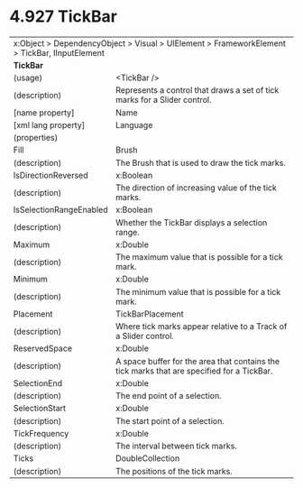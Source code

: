 <html dir="LTR" xmlns:mshelp="http://msdn.microsoft.com/mshelp" xmlns:ddue="http://ddue.schemas.microsoft.com/authoring/2003/5" xmlns:xlink="http://www.w3.org/1999/xlink" xmlns:tool="http://www.microsoft.com/tooltip">

<body>
 <input type="hidden" id="userDataCache" class="userDataStyle">
 <input type="hidden" id="hiddenScrollOffset">
 <img id="dropDownImage" style="display:none; height:0; width:0;" src="../local/drpdown.gif">
 <img id="dropDownHoverImage" style="display:none; height:0; width:0;" src="../local/drpdown_orange.gif">
 <img id="collapseImage" style="display:none; height:0; width:0;" src="../local/collapse.gif">
 <img id="expandImage" style="display:none; height:0; width:0;" src="../local/exp.gif">
 <img id="collapseAllImage" style="display:none; height:0; width:0;" src="../local/collall.gif">
 <img id="expandAllImage" style="display:none; height:0; width:0;" src="../local/expall.gif">
 <img id="copyImage" style="display:none; height:0; width:0;" src="../local/copycode.gif">
 <img id="copyHoverImage" style="display:none; height:0; width:0;" src="../local/copycodeHighlight.gif">
 <div id="header"><h1 class="heading">4.927 TickBar</h1></div>

 <div id="mainSection">
 <div id="mainBody">
 <div id="allHistory" class="saveHistory" onsave="saveAll()" onload="loadAll()"></div>
 <p xmlns:wsd="http://wsdev.schemas.microsoft.com/authoring/2008/2" xmlns:msxsl="urn:schemas-microsoft-com:xslt" xmlns:script="urn:script" xmlns:build="urn:build">
 </p>
 <div id="sectionSection0" class="section" name="collapseableSection">
 <content xmlns="http://ddue.schemas.microsoft.com/authoring/2003/5" xmlns:wsd="http://wsdev.schemas.microsoft.com/authoring/2008/2" xmlns:msxsl="urn:schemas-microsoft-com:xslt" xmlns:script="urn:script" xmlns:build="urn:build">
 </content>
 </div>
 <div id="sectionSection1" class="section" name="collapseableSection">
 <content xmlns="http://ddue.schemas.microsoft.com/authoring/2003/5" xmlns:wsd="http://wsdev.schemas.microsoft.com/authoring/2008/2" xmlns:msxsl="urn:schemas-microsoft-com:xslt" xmlns:script="urn:script" xmlns:build="urn:build">
 <table class="ProtocolAuthoredTable" xmlns="">
 <tr><td colspan="2">
<mshelp:link keywords="c0d383e4-fcdb-4546-a06b-81c262fe2a5e" tabindex="0">x:Object</mshelp:link> &gt; <mshelp:link keywords="44a6e58f-41e0-4602-b1d2-75a9b44a5acb" tabindex="0">DependencyObject</mshelp:link> &gt; <mshelp:link keywords="82181055-95e9-48f6-8418-1382babf6875" tabindex="0">Visual</mshelp:link> &gt; <mshelp:link keywords="5056f552-62cc-4de5-b7eb-180ebad72633" tabindex="0">UIElement</mshelp:link> &gt; <mshelp:link keywords="f80d4df2-08f5-4cbb-9a5e-f99fab120062" tabindex="0">FrameworkElement</mshelp:link> &gt; <mshelp:link keywords="e9ab3e8d-a3cc-411d-bc13-fab84ef1fb23" tabindex="0">TickBar</mshelp:link>, <mshelp:link keywords="1ee43d58-7eb2-43cc-a23e-03101c2a1ef0" tabindex="0">IInputElement</mshelp:link> </td>
 </tr>
 <tr><td colspan="2">
 <b>TickBar</b> </td>
 </tr>
 <tr><td><div class="indent0">(usage)</div></td>
 <td>&lt;TickBar /&gt;</td>
 </tr>
 <tr><td><div class="indent0">(description)</div></td>
 <td>Represents a control that draws a set of tick marks for a Slider control.</td>
 </tr>
 <tr><td><div class="indent0">[name property]</div></td>
 <td><mshelp:link keywords="f80d4df2-08f5-4cbb-9a5e-f99fab120062" tabindex="0">Name</mshelp:link></td>
 </tr>
 <tr><td><div class="indent0">[xml lang property]</div></td>
 <td><mshelp:link keywords="f80d4df2-08f5-4cbb-9a5e-f99fab120062" tabindex="0">Language</mshelp:link></td>
 </tr>
 <tr><td><div class="indent0">(properties)</div></td>
 <td></td>
 </tr>
 <tr><td><div class="indent2">Fill</div></td>
 <td><mshelp:link keywords="ead6b659-5396-4645-ae34-3aea9fd1c88e" tabindex="0">Brush</mshelp:link></td>
 </tr>
 <tr><td><div class="indent4">(description)</div></td>
 <td>The Brush that is used to draw the tick marks.</td>
 </tr>
 <tr><td><div class="indent2">IsDirectionReversed</div></td>
 <td><mshelp:link keywords="c4ef5482-3a69-411e-bd77-93ce44c968a9" tabindex="0">x:Boolean</mshelp:link></td>
 </tr>
 <tr><td><div class="indent4">(description)</div></td>
 <td>The direction of increasing value of the tick marks.</td>
 </tr>
 <tr><td><div class="indent2">IsSelectionRangeEnabled</div></td>
 <td><mshelp:link keywords="c4ef5482-3a69-411e-bd77-93ce44c968a9" tabindex="0">x:Boolean</mshelp:link></td>
 </tr>
 <tr><td><div class="indent4">(description)</div></td>
 <td>Whether the TickBar displays a selection range.</td>
 </tr>
 <tr><td><div class="indent2">Maximum</div></td>
 <td><mshelp:link keywords="19251929-7346-482e-8521-cd221205d449" tabindex="0">x:Double</mshelp:link></td>
 </tr>
 <tr><td><div class="indent4">(description)</div></td>
 <td>The maximum value that is possible for a tick mark.</td>
 </tr>
 <tr><td><div class="indent2">Minimum</div></td>
 <td><mshelp:link keywords="19251929-7346-482e-8521-cd221205d449" tabindex="0">x:Double</mshelp:link></td>
 </tr>
 <tr><td><div class="indent4">(description)</div></td>
 <td>The minimum value that is possible for a tick mark.</td>
 </tr>
 <tr><td><div class="indent2">Placement</div></td>
 <td><mshelp:link keywords="8be61931-c2f3-4f58-858c-c4da40dc6fc5" tabindex="0">TickBarPlacement</mshelp:link></td>
 </tr>
 <tr><td><div class="indent4">(description)</div></td>
 <td>Where tick marks appear relative to a Track of a Slider control.</td>
 </tr>
 <tr><td><div class="indent2">ReservedSpace</div></td>
 <td><mshelp:link keywords="19251929-7346-482e-8521-cd221205d449" tabindex="0">x:Double</mshelp:link></td>
 </tr>
 <tr><td><div class="indent4">(description)</div></td>
 <td>A space buffer for the area that contains the tick marks that are specified for a TickBar.</td>
 </tr>
 <tr><td><div class="indent2">SelectionEnd</div></td>
 <td><mshelp:link keywords="19251929-7346-482e-8521-cd221205d449" tabindex="0">x:Double</mshelp:link></td>
 </tr>
 <tr><td><div class="indent4">(description)</div></td>
 <td>The end point of a selection.</td>
 </tr>
 <tr><td><div class="indent2">SelectionStart</div></td>
 <td><mshelp:link keywords="19251929-7346-482e-8521-cd221205d449" tabindex="0">x:Double</mshelp:link></td>
 </tr>
 <tr><td><div class="indent4">(description)</div></td>
 <td>The start point of a selection.</td>
 </tr>
 <tr><td><div class="indent2">TickFrequency</div></td>
 <td><mshelp:link keywords="19251929-7346-482e-8521-cd221205d449" tabindex="0">x:Double</mshelp:link></td>
 </tr>
 <tr><td><div class="indent4">(description)</div></td>
 <td>The interval between tick marks.</td>
 </tr>
 <tr><td><div class="indent2">Ticks</div></td>
 <td><mshelp:link keywords="f48ada27-9729-46b9-95eb-97778454db21" tabindex="0">DoubleCollection</mshelp:link></td>
 </tr>
 <tr><td><div class="indent4">(description)</div></td>
 <td>The positions of the tick marks.</td>
 </tr>
</table>
 </content>
 </div>
 <!--[if gte IE 5]>
 <tool:tip element="languageFilterToolTip" avoidmouse="false"/>
 <![endif]-->
 </div>
 <a name="feedback"></a><span></span>
 </div>
</body></html>
